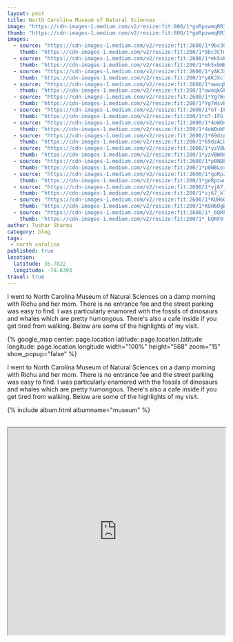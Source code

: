```yaml
---
layout: post
title: North Carolina Museum of Natural Sciences
image: "https://cdn-images-1.medium.com/v2/resize:fit:800/1*goRpzwmqRR3Hevhv6KnNlQ.jpeg"
thumb: "https://cdn-images-1.medium.com/v2/resize:fit:800/1*goRpzwmqRR3Hevhv6KnNlQ.jpeg"
images:  
  - source: "https://cdn-images-1.medium.com/v2/resize:fit:2600/1*9bc3CTmkJpa5LqFgR9pEdw.jpeg"
    thumb: "https://cdn-images-1.medium.com/v2/resize:fit:200/1*9bc3CTmkJpa5LqFgR9pEdw.jpeg"
  - source: "https://cdn-images-1.medium.com/v2/resize:fit:2600/1*mk5xbWBa88B1dcHfdxYa1g.jpeg"
    thumb: "https://cdn-images-1.medium.com/v2/resize:fit:200/1*mk5xbWBa88B1dcHfdxYa1g.jpeg"
  - source: "https://cdn-images-1.medium.com/v2/resize:fit:2600/1*yAKJXclZDHOcuA-hqGsElA.jpeg"
    thumb: "https://cdn-images-1.medium.com/v2/resize:fit:200/1*yAKJXclZDHOcuA-hqGsElA.jpeg"
  - source: "https://cdn-images-1.medium.com/v2/resize:fit:2600/1*awoqkGFXzXy7hmXjBXr1Kw.jpeg"
    thumb: "https://cdn-images-1.medium.com/v2/resize:fit:200/1*awoqkGFXzXy7hmXjBXr1Kw.jpeg"
  - source: "https://cdn-images-1.medium.com/v2/resize:fit:2600/1*Yg7WsvBbZZVYd_26mP8udA.jpeg"
    thumb: "https://cdn-images-1.medium.com/v2/resize:fit:200/1*Yg7WsvBbZZVYd_26mP8udA.jpeg"
  - source: "https://cdn-images-1.medium.com/v2/resize:fit:2600/1*oT-IFG_4nS_hMK-mbuB8_g.jpeg"
    thumb: "https://cdn-images-1.medium.com/v2/resize:fit:200/1*oT-IFG_4nS_hMK-mbuB8_g.jpeg"
  - source: "https://cdn-images-1.medium.com/v2/resize:fit:2600/1*4oWOuW5rmcQzaJz4O8TRMg.jpeg"
    thumb: "https://cdn-images-1.medium.com/v2/resize:fit:200/1*4oWOuW5rmcQzaJz4O8TRMg.jpeg"
  - source: "https://cdn-images-1.medium.com/v2/resize:fit:2600/1*69dzALU3XrAFrZohyg4zvg.jpeg"
    thumb: "https://cdn-images-1.medium.com/v2/resize:fit:200/1*69dzALU3XrAFrZohyg4zvg.jpeg"
  - source: "https://cdn-images-1.medium.com/v2/resize:fit:2600/1*yzVBW8CnW_6ncv9HZVHj6A.jpeg"
    thumb: "https://cdn-images-1.medium.com/v2/resize:fit:200/1*yzVBW8CnW_6ncv9HZVHj6A.jpeg"
  - source: "https://cdn-images-1.medium.com/v2/resize:fit:2600/1*p0NBLexR_Mc_w1YG1u9i5Q.jpeg"
    thumb: "https://cdn-images-1.medium.com/v2/resize:fit:200/1*p0NBLexR_Mc_w1YG1u9i5Q.jpeg"
  - source: "https://cdn-images-1.medium.com/v2/resize:fit:2600/1*goRpzwmqRR3Hevhv6KnNlQ.jpeg"
    thumb: "https://cdn-images-1.medium.com/v2/resize:fit:200/1*goRpzwmqRR3Hevhv6KnNlQ.jpeg"
  - source: "https://cdn-images-1.medium.com/v2/resize:fit:2600/1*vj67_k7y2VhcbZSH7IGlYw.jpeg"
    thumb: "https://cdn-images-1.medium.com/v2/resize:fit:200/1*vj67_k7y2VhcbZSH7IGlYw.jpeg"
  - source: "https://cdn-images-1.medium.com/v2/resize:fit:2600/1*KUH6OgBraSZ9_qW0n5-X-Q.jpeg"
    thumb: "https://cdn-images-1.medium.com/v2/resize:fit:200/1*KUH6OgBraSZ9_qW0n5-X-Q.jpeg"
  - source: "https://cdn-images-1.medium.com/v2/resize:fit:2600/1*_bQRF9fPcTEle_GgalyMKQ.jpeg"
    thumb: "https://cdn-images-1.medium.com/v2/resize:fit:200/1*_bQRF9fPcTEle_GgalyMKQ.jpeg"
author: Tushar Sharma
category: blog
tags:
 - north carolina
published: true
location:   
  latitude: 35.7822
  longitude: -78.6393
travel: true
---
```


I went to North Carolina Museum of Natural Sciences on a damp morning with Richu and her mom. There is no entrance fee and the street parking was easy to find. I was particularly enamored with the fossils of dinosaurs and whales which are pretty humongous. There's also a cafe inside if you get tired from walking. Below are some of the highlights of my visit.<!-- truncate_here -->

{% google_map center: page.location latitude: page.location.latitude longitude: page.location.longitude width="100%" height="568" zoom="15" show_popup="false" %} <br>

I went to North Carolina Museum of Natural Sciences on a damp morning with Richu and her mom. There is no entrance fee and the street parking was easy to find. I was particularly enamored with the fossils of dinosaurs and whales which are pretty humongous. There's also a cafe inside if you get tired from walking. Below are some of the highlights of my visit.<br>

{% include album.html albumname="museum" %}

<br>
<iframe 
style="position: relative;  width: 100%;" 
src="https://drive.google.com/file/d/10_QpTw52_-19jaJVJAjkQ45xMmKsLPm3/preview" width="640" height="480" loading="lazy"></iframe>